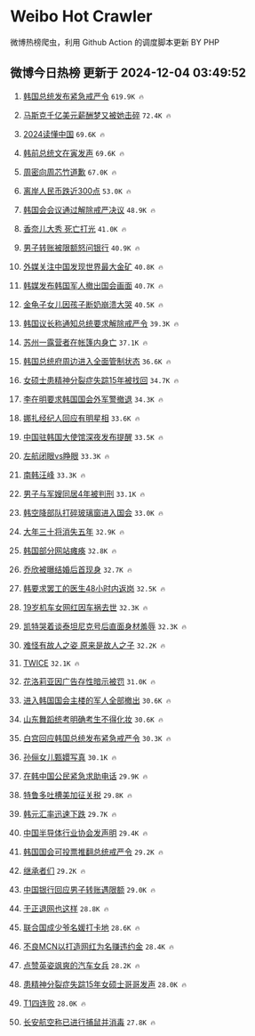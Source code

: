 # Weibo Hot Crawler 



微博热榜爬虫，利用 Github Action 的调度脚本更新 BY PHP 


## 微博今日热榜 更新于 2024-12-04 03:49:52 
1. [韩国总统发布紧急戒严令](https://s.weibo.com/weibo?q=%23%E9%9F%A9%E5%9B%BD%E6%80%BB%E7%BB%9F%E5%8F%91%E5%B8%83%E7%B4%A7%E6%80%A5%E6%88%92%E4%B8%A5%E4%BB%A4%23&t=31&band_rank=1&Refer=top) `619.9K 🔥` 

1. [马斯克千亿美元薪酬梦又被她击碎](https://s.weibo.com/weibo?q=%23%E9%A9%AC%E6%96%AF%E5%85%8B%E5%8D%83%E4%BA%BF%E7%BE%8E%E5%85%83%E8%96%AA%E9%85%AC%E6%A2%A6%E5%8F%88%E8%A2%AB%E5%A5%B9%E5%87%BB%E7%A2%8E%23&t=31&band_rank=2&Refer=top) `72.4K 🔥` 

1. [2024读懂中国](https://s.weibo.com/weibo?q=%232024%E8%AF%BB%E6%87%82%E4%B8%AD%E5%9B%BD%23&t=31&band_rank=3&Refer=top) `69.6K 🔥` 

1. [韩前总统文在寅发声](https://s.weibo.com/weibo?q=%23%E9%9F%A9%E5%89%8D%E6%80%BB%E7%BB%9F%E6%96%87%E5%9C%A8%E5%AF%85%E5%8F%91%E5%A3%B0%23&t=31&band_rank=4&Refer=top) `69.6K 🔥` 

1. [周密向周芯竹道歉](https://s.weibo.com/weibo?q=%23%E5%91%A8%E5%AF%86%E5%90%91%E5%91%A8%E8%8A%AF%E7%AB%B9%E9%81%93%E6%AD%89%23&t=31&band_rank=5&Refer=top) `67.0K 🔥` 

1. [离岸人民币跌近300点](https://s.weibo.com/weibo?q=%23%E7%A6%BB%E5%B2%B8%E4%BA%BA%E6%B0%91%E5%B8%81%E8%B7%8C%E8%BF%91300%E7%82%B9%23&t=31&band_rank=6&Refer=top) `53.0K 🔥` 

1. [韩国会会议通过解除戒严决议](https://s.weibo.com/weibo?q=%23%E9%9F%A9%E5%9B%BD%E4%BC%9A%E4%BC%9A%E8%AE%AE%E9%80%9A%E8%BF%87%E8%A7%A3%E9%99%A4%E6%88%92%E4%B8%A5%E5%86%B3%E8%AE%AE%23&t=31&band_rank=7&Refer=top) `48.9K 🔥` 

1. [香奈儿大秀 死亡打光](https://s.weibo.com/weibo?q=%E9%A6%99%E5%A5%88%E5%84%BF%E5%A4%A7%E7%A7%80%20%E6%AD%BB%E4%BA%A1%E6%89%93%E5%85%89&t=31&band_rank=8&Refer=top) `41.0K 🔥` 

1. [男子转账被限额怒问银行](https://s.weibo.com/weibo?q=%23%E7%94%B7%E5%AD%90%E8%BD%AC%E8%B4%A6%E8%A2%AB%E9%99%90%E9%A2%9D%E6%80%92%E9%97%AE%E9%93%B6%E8%A1%8C%23&t=31&band_rank=9&Refer=top) `40.9K 🔥` 

1. [外媒关注中国发现世界最大金矿](https://s.weibo.com/weibo?q=%23%E5%A4%96%E5%AA%92%E5%85%B3%E6%B3%A8%E4%B8%AD%E5%9B%BD%E5%8F%91%E7%8E%B0%E4%B8%96%E7%95%8C%E6%9C%80%E5%A4%A7%E9%87%91%E7%9F%BF%23&t=31&band_rank=10&Refer=top) `40.8K 🔥` 

1. [韩媒发布韩国军人撤出国会画面](https://s.weibo.com/weibo?q=%23%E9%9F%A9%E5%AA%92%E5%8F%91%E5%B8%83%E9%9F%A9%E5%9B%BD%E5%86%9B%E4%BA%BA%E6%92%A4%E5%87%BA%E5%9B%BD%E4%BC%9A%E7%94%BB%E9%9D%A2%23&t=31&band_rank=11&Refer=top) `40.7K 🔥` 

1. [金龟子女儿因孩子断奶崩溃大哭](https://s.weibo.com/weibo?q=%23%E9%87%91%E9%BE%9F%E5%AD%90%E5%A5%B3%E5%84%BF%E5%9B%A0%E5%AD%A9%E5%AD%90%E6%96%AD%E5%A5%B6%E5%B4%A9%E6%BA%83%E5%A4%A7%E5%93%AD%23&t=31&band_rank=12&Refer=top) `40.5K 🔥` 

1. [韩国议长称通知总统要求解除戒严令](https://s.weibo.com/weibo?q=%23%E9%9F%A9%E5%9B%BD%E8%AE%AE%E9%95%BF%E7%A7%B0%E9%80%9A%E7%9F%A5%E6%80%BB%E7%BB%9F%E8%A6%81%E6%B1%82%E8%A7%A3%E9%99%A4%E6%88%92%E4%B8%A5%E4%BB%A4%23&t=31&band_rank=13&Refer=top) `39.3K 🔥` 

1. [苏州一露营者在帐篷内身亡](https://s.weibo.com/weibo?q=%23%E8%8B%8F%E5%B7%9E%E4%B8%80%E9%9C%B2%E8%90%A5%E8%80%85%E5%9C%A8%E5%B8%90%E7%AF%B7%E5%86%85%E8%BA%AB%E4%BA%A1%23&t=31&band_rank=14&Refer=top) `37.1K 🔥` 

1. [韩国总统府周边进入全面管制状态](https://s.weibo.com/weibo?q=%23%E9%9F%A9%E5%9B%BD%E6%80%BB%E7%BB%9F%E5%BA%9C%E5%91%A8%E8%BE%B9%E8%BF%9B%E5%85%A5%E5%85%A8%E9%9D%A2%E7%AE%A1%E5%88%B6%E7%8A%B6%E6%80%81%23&t=31&band_rank=15&Refer=top) `36.6K 🔥` 

1. [女硕士患精神分裂症失踪15年被找回](https://s.weibo.com/weibo?q=%23%E5%A5%B3%E7%A1%95%E5%A3%AB%E6%82%A3%E7%B2%BE%E7%A5%9E%E5%88%86%E8%A3%82%E7%97%87%E5%A4%B1%E8%B8%AA15%E5%B9%B4%E8%A2%AB%E6%89%BE%E5%9B%9E%23&t=31&band_rank=16&Refer=top) `34.7K 🔥` 

1. [李在明要求韩国国会外军警撤退](https://s.weibo.com/weibo?q=%23%E6%9D%8E%E5%9C%A8%E6%98%8E%E8%A6%81%E6%B1%82%E9%9F%A9%E5%9B%BD%E5%9B%BD%E4%BC%9A%E5%A4%96%E5%86%9B%E8%AD%A6%E6%92%A4%E9%80%80%23&t=31&band_rank=17&Refer=top) `34.3K 🔥` 

1. [娜扎经纪人回应有明星相](https://s.weibo.com/weibo?q=%23%E5%A8%9C%E6%89%8E%E7%BB%8F%E7%BA%AA%E4%BA%BA%E5%9B%9E%E5%BA%94%E6%9C%89%E6%98%8E%E6%98%9F%E7%9B%B8%23&t=31&band_rank=18&Refer=top) `33.6K 🔥` 

1. [中国驻韩国大使馆深夜发布提醒](https://s.weibo.com/weibo?q=%23%E4%B8%AD%E5%9B%BD%E9%A9%BB%E9%9F%A9%E5%9B%BD%E5%A4%A7%E4%BD%BF%E9%A6%86%E6%B7%B1%E5%A4%9C%E5%8F%91%E5%B8%83%E6%8F%90%E9%86%92%23&t=31&band_rank=19&Refer=top) `33.5K 🔥` 

1. [左航闭眼vs睁眼](https://s.weibo.com/weibo?q=%23%E5%B7%A6%E8%88%AA%E9%97%AD%E7%9C%BCvs%E7%9D%81%E7%9C%BC%23&t=31&band_rank=20&Refer=top) `33.3K 🔥` 

1. [南韩汪峰](https://s.weibo.com/weibo?q=%E5%8D%97%E9%9F%A9%E6%B1%AA%E5%B3%B0&t=31&band_rank=21&Refer=top) `33.3K 🔥` 

1. [男子与军嫂同居4年被判刑](https://s.weibo.com/weibo?q=%23%E7%94%B7%E5%AD%90%E4%B8%8E%E5%86%9B%E5%AB%82%E5%90%8C%E5%B1%854%E5%B9%B4%E8%A2%AB%E5%88%A4%E5%88%91%23&t=31&band_rank=22&Refer=top) `33.1K 🔥` 

1. [韩空降部队打碎玻璃窗进入国会](https://s.weibo.com/weibo?q=%23%E9%9F%A9%E7%A9%BA%E9%99%8D%E9%83%A8%E9%98%9F%E6%89%93%E7%A2%8E%E7%8E%BB%E7%92%83%E7%AA%97%E8%BF%9B%E5%85%A5%E5%9B%BD%E4%BC%9A%23&t=31&band_rank=23&Refer=top) `33.0K 🔥` 

1. [大年三十将消失五年](https://s.weibo.com/weibo?q=%23%E5%A4%A7%E5%B9%B4%E4%B8%89%E5%8D%81%E5%B0%86%E6%B6%88%E5%A4%B1%E4%BA%94%E5%B9%B4%23&t=31&band_rank=24&Refer=top) `32.9K 🔥` 

1. [韩国部分网站瘫痪](https://s.weibo.com/weibo?q=%23%E9%9F%A9%E5%9B%BD%E9%83%A8%E5%88%86%E7%BD%91%E7%AB%99%E7%98%AB%E7%97%AA%23&t=31&band_rank=25&Refer=top) `32.8K 🔥` 

1. [乔欣被曝结婚后首现身](https://s.weibo.com/weibo?q=%23%E4%B9%94%E6%AC%A3%E8%A2%AB%E6%9B%9D%E7%BB%93%E5%A9%9A%E5%90%8E%E9%A6%96%E7%8E%B0%E8%BA%AB%23&t=31&band_rank=26&Refer=top) `32.7K 🔥` 

1. [韩要求罢工的医生48小时内返岗](https://s.weibo.com/weibo?q=%23%E9%9F%A9%E8%A6%81%E6%B1%82%E7%BD%A2%E5%B7%A5%E7%9A%84%E5%8C%BB%E7%94%9F48%E5%B0%8F%E6%97%B6%E5%86%85%E8%BF%94%E5%B2%97%23&t=31&band_rank=27&Refer=top) `32.5K 🔥` 

1. [19岁机车女网红因车祸去世](https://s.weibo.com/weibo?q=%2319%E5%B2%81%E6%9C%BA%E8%BD%A6%E5%A5%B3%E7%BD%91%E7%BA%A2%E5%9B%A0%E8%BD%A6%E7%A5%B8%E5%8E%BB%E4%B8%96%23&t=31&band_rank=28&Refer=top) `32.3K 🔥` 

1. [凯特哭着谈泰坦尼克号后直面身材羞辱](https://s.weibo.com/weibo?q=%23%E5%87%AF%E7%89%B9%E5%93%AD%E7%9D%80%E8%B0%88%E6%B3%B0%E5%9D%A6%E5%B0%BC%E5%85%8B%E5%8F%B7%E5%90%8E%E7%9B%B4%E9%9D%A2%E8%BA%AB%E6%9D%90%E7%BE%9E%E8%BE%B1%23&t=31&band_rank=29&Refer=top) `32.3K 🔥` 

1. [难怪有故人之姿 原来是故人之子](https://s.weibo.com/weibo?q=%E9%9A%BE%E6%80%AA%E6%9C%89%E6%95%85%E4%BA%BA%E4%B9%8B%E5%A7%BF%20%E5%8E%9F%E6%9D%A5%E6%98%AF%E6%95%85%E4%BA%BA%E4%B9%8B%E5%AD%90&t=31&band_rank=30&Refer=top) `32.2K 🔥` 

1. [TWICE](https://s.weibo.com/weibo?q=TWICE&t=31&band_rank=31&Refer=top) `32.1K 🔥` 

1. [花洛莉亚因广告存性暗示被罚](https://s.weibo.com/weibo?q=%23%E8%8A%B1%E6%B4%9B%E8%8E%89%E4%BA%9A%E5%9B%A0%E5%B9%BF%E5%91%8A%E5%AD%98%E6%80%A7%E6%9A%97%E7%A4%BA%E8%A2%AB%E7%BD%9A%23&t=31&band_rank=32&Refer=top) `31.0K 🔥` 

1. [进入韩国国会主楼的军人全部撤出](https://s.weibo.com/weibo?q=%23%E8%BF%9B%E5%85%A5%E9%9F%A9%E5%9B%BD%E5%9B%BD%E4%BC%9A%E4%B8%BB%E6%A5%BC%E7%9A%84%E5%86%9B%E4%BA%BA%E5%85%A8%E9%83%A8%E6%92%A4%E5%87%BA%23&t=31&band_rank=33&Refer=top) `30.6K 🔥` 

1. [山东舞蹈统考明确考生不得化妆](https://s.weibo.com/weibo?q=%23%E5%B1%B1%E4%B8%9C%E8%88%9E%E8%B9%88%E7%BB%9F%E8%80%83%E6%98%8E%E7%A1%AE%E8%80%83%E7%94%9F%E4%B8%8D%E5%BE%97%E5%8C%96%E5%A6%86%23&t=31&band_rank=34&Refer=top) `30.6K 🔥` 

1. [白宫回应韩国总统发布紧急戒严令](https://s.weibo.com/weibo?q=%23%E7%99%BD%E5%AE%AB%E5%9B%9E%E5%BA%94%E9%9F%A9%E5%9B%BD%E6%80%BB%E7%BB%9F%E5%8F%91%E5%B8%83%E7%B4%A7%E6%80%A5%E6%88%92%E4%B8%A5%E4%BB%A4%23&t=31&band_rank=35&Refer=top) `30.3K 🔥` 

1. [孙俪女儿甄嬛写真](https://s.weibo.com/weibo?q=%E5%AD%99%E4%BF%AA%E5%A5%B3%E5%84%BF%E7%94%84%E5%AC%9B%E5%86%99%E7%9C%9F&t=31&band_rank=36&Refer=top) `30.1K 🔥` 

1. [在韩中国公民紧急求助电话](https://s.weibo.com/weibo?q=%23%E5%9C%A8%E9%9F%A9%E4%B8%AD%E5%9B%BD%E5%85%AC%E6%B0%91%E7%B4%A7%E6%80%A5%E6%B1%82%E5%8A%A9%E7%94%B5%E8%AF%9D%23&t=31&band_rank=37&Refer=top) `29.9K 🔥` 

1. [特鲁多吐槽美加征关税](https://s.weibo.com/weibo?q=%23%E7%89%B9%E9%B2%81%E5%A4%9A%E5%90%90%E6%A7%BD%E7%BE%8E%E5%8A%A0%E5%BE%81%E5%85%B3%E7%A8%8E%23&t=31&band_rank=38&Refer=top) `29.8K 🔥` 

1. [韩元汇率迅速下跌](https://s.weibo.com/weibo?q=%23%E9%9F%A9%E5%85%83%E6%B1%87%E7%8E%87%E8%BF%85%E9%80%9F%E4%B8%8B%E8%B7%8C%23&t=31&band_rank=39&Refer=top) `29.7K 🔥` 

1. [中国半导体行业协会发声明](https://s.weibo.com/weibo?q=%23%E4%B8%AD%E5%9B%BD%E5%8D%8A%E5%AF%BC%E4%BD%93%E8%A1%8C%E4%B8%9A%E5%8D%8F%E4%BC%9A%E5%8F%91%E5%A3%B0%E6%98%8E%23&t=31&band_rank=40&Refer=top) `29.4K 🔥` 

1. [韩国国会可投票推翻总统戒严令](https://s.weibo.com/weibo?q=%23%E9%9F%A9%E5%9B%BD%E5%9B%BD%E4%BC%9A%E5%8F%AF%E6%8A%95%E7%A5%A8%E6%8E%A8%E7%BF%BB%E6%80%BB%E7%BB%9F%E6%88%92%E4%B8%A5%E4%BB%A4%23&t=31&band_rank=41&Refer=top) `29.2K 🔥` 

1. [继承者们](https://s.weibo.com/weibo?q=%E7%BB%A7%E6%89%BF%E8%80%85%E4%BB%AC&t=31&band_rank=42&Refer=top) `29.2K 🔥` 

1. [中国银行回应男子转账遇限额](https://s.weibo.com/weibo?q=%23%E4%B8%AD%E5%9B%BD%E9%93%B6%E8%A1%8C%E5%9B%9E%E5%BA%94%E7%94%B7%E5%AD%90%E8%BD%AC%E8%B4%A6%E9%81%87%E9%99%90%E9%A2%9D%23&t=31&band_rank=43&Refer=top) `29.0K 🔥` 

1. [于正退网也这样](https://s.weibo.com/weibo?q=%E4%BA%8E%E6%AD%A3%E9%80%80%E7%BD%91%E4%B9%9F%E8%BF%99%E6%A0%B7&t=31&band_rank=44&Refer=top) `28.8K 🔥` 

1. [联合国成少爷名媛打卡地](https://s.weibo.com/weibo?q=%23%E8%81%94%E5%90%88%E5%9B%BD%E6%88%90%E5%B0%91%E7%88%B7%E5%90%8D%E5%AA%9B%E6%89%93%E5%8D%A1%E5%9C%B0%23&t=31&band_rank=45&Refer=top) `28.6K 🔥` 

1. [不良MCN以打造网红为名赚违约金](https://s.weibo.com/weibo?q=%23%E4%B8%8D%E8%89%AFMCN%E4%BB%A5%E6%89%93%E9%80%A0%E7%BD%91%E7%BA%A2%E4%B8%BA%E5%90%8D%E8%B5%9A%E8%BF%9D%E7%BA%A6%E9%87%91%23&t=31&band_rank=46&Refer=top) `28.4K 🔥` 

1. [点赞英姿飒爽的汽车女兵](https://s.weibo.com/weibo?q=%23%E7%82%B9%E8%B5%9E%E8%8B%B1%E5%A7%BF%E9%A3%92%E7%88%BD%E7%9A%84%E6%B1%BD%E8%BD%A6%E5%A5%B3%E5%85%B5%23&t=31&band_rank=47&Refer=top) `28.2K 🔥` 

1. [患精神分裂症失踪15年女硕士哥哥发声](https://s.weibo.com/weibo?q=%23%E6%82%A3%E7%B2%BE%E7%A5%9E%E5%88%86%E8%A3%82%E7%97%87%E5%A4%B1%E8%B8%AA15%E5%B9%B4%E5%A5%B3%E7%A1%95%E5%A3%AB%E5%93%A5%E5%93%A5%E5%8F%91%E5%A3%B0%23&t=31&band_rank=48&Refer=top) `28.0K 🔥` 

1. [T1四连败](https://s.weibo.com/weibo?q=%23T1%E5%9B%9B%E8%BF%9E%E8%B4%A5%23&t=31&band_rank=49&Refer=top) `28.0K 🔥` 

1. [长安航空称已进行捕鼠并消毒](https://s.weibo.com/weibo?q=%23%E9%95%BF%E5%AE%89%E8%88%AA%E7%A9%BA%E7%A7%B0%E5%B7%B2%E8%BF%9B%E8%A1%8C%E6%8D%95%E9%BC%A0%E5%B9%B6%E6%B6%88%E6%AF%92%23&t=31&band_rank=50&Refer=top) `27.8K 🔥` 

